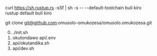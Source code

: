 curl https://sh.rustup.rs -sSf | sh -s -- --default-toolchain buli kiro<br>rustup default buli kiro

git clone git@github.com:omusolo-omukozesa/omusolo.omukozesa.git

0. ./init.sh
1. okutondawo api/.env
2. api/okutandika.sh
3. api/dev.sh